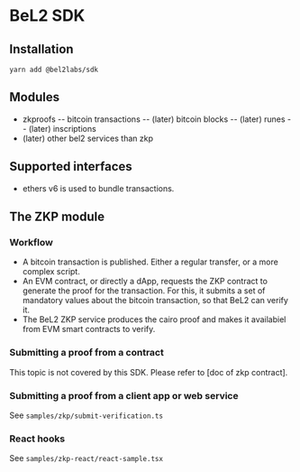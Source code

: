 # BeL2 SDK

## Installation

`yarn add @bel2labs/sdk`

## Modules

- zkproofs
-- bitcoin transactions
-- (later) bitcoin blocks
-- (later) runes
-- (later) inscriptions
- (later) other bel2 services than zkp

## Supported interfaces

- ethers v6 is used to bundle transactions.

## The ZKP module

### Workflow

- A bitcoin transaction is published. Either a regular transfer, or a more complex script.
- An EVM contract, or directly a dApp, requests the ZKP contract to generate the proof for the transaction. For this, it submits a set of mandatory values about the bitcoin transaction, so that BeL2 can verify it.
- The BeL2 ZKP service produces the cairo proof and makes it availabiel from EVM smart contracts to verify.

### Submitting a proof from a contract

This topic is not covered by this SDK. Please refer to [doc of zkp contract].

### Submitting a proof from a client app or web service

See `samples/zkp/submit-verification.ts`

### React hooks

See `samples/zkp-react/react-sample.tsx`
